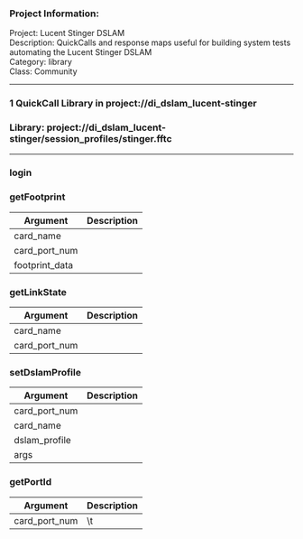 ### Project Information:
Project: Lucent Stinger DSLAM  
Description: QuickCalls and response maps useful for building system tests automating the Lucent Stinger DSLAM  
Category: library  
Class: Community  
  
___
### 1 QuickCall Library in project://di_dslam_lucent-stinger
### Library: project://di_dslam_lucent-stinger/session_profiles/stinger.fftc
___
### login
### getFootprint

Argument | Description
------------ | -------------
card_name | 
card_port_num | 
footprint_data | 
### getLinkState

Argument | Description
------------ | -------------
card_name | 
card_port_num | 
### setDslamProfile

Argument | Description
------------ | -------------
card_port_num | 
card_name | 
dslam_profile | 
args | 
### getPortId

Argument | Description
------------ | -------------
card_port_num | \t
